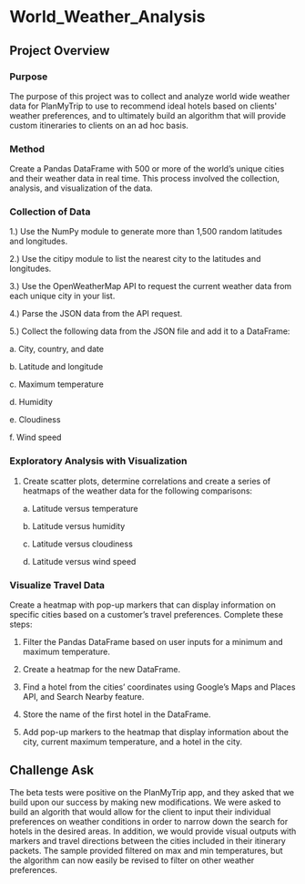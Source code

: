 # World_Weather_Analysis

## Project Overview

### Purpose

The purpose of this project was to collect and analyze world wide weather data for PlanMyTrip to use to recommend ideal hotels based on clients' weather preferences, and to ultimately build an algorithm that will provide custom itineraries to clients on an ad hoc basis.

### Method

Create a Pandas DataFrame with 500 or more of the world’s unique cities and their weather data in real time. This process involved the collection, analysis, and visualization of the data.


### Collection of Data

1.) Use the NumPy module to generate more than 1,500 random latitudes and longitudes.

2.) Use the citipy module to list the nearest city to the latitudes and longitudes.

3.) Use the OpenWeatherMap API to request the current weather data from each unique city in your list.

4.) Parse the JSON data from the API request.

5.) Collect the following data from the JSON file and add it to a DataFrame:

   a. City, country, and date

   b. Latitude and longitude

   c. Maximum temperature

   d. Humidity

   e. Cloudiness

   f. Wind speed


### Exploratory Analysis with Visualization

1. Create scatter plots, determine correlations and create a series of heatmaps of the weather data for the following comparisons:

   a. Latitude versus temperature

   b. Latitude versus humidity

   c. Latitude versus cloudiness

   d. Latitude versus wind speed


### Visualize Travel Data

Create a heatmap with pop-up markers that can display information on specific cities based on a customer’s travel preferences. Complete these steps:

1. Filter the Pandas DataFrame based on user inputs for a minimum and maximum temperature.

2. Create a heatmap for the new DataFrame.

3. Find a hotel from the cities’ coordinates using Google’s Maps and Places API, and Search Nearby feature.

4. Store the name of the first hotel in the DataFrame.

5. Add pop-up markers to the heatmap that display information about the city, current maximum temperature, and a hotel in the city.


## Challenge Ask

The beta tests were positive on the PlanMyTrip app, and they asked that we build upon our success by making new modifications. We were asked to build an algorith that would allow for the client to input their individual preferences on weather conditions in order to narrow down the search for hotels in the desired areas. In addition, we would provide visual outputs with markers and travel directions between the cities included in their itinerary packets. The sample provided filtered on max and min temperatures, but the algorithm can now easily be revised to filter on other weather preferences.

